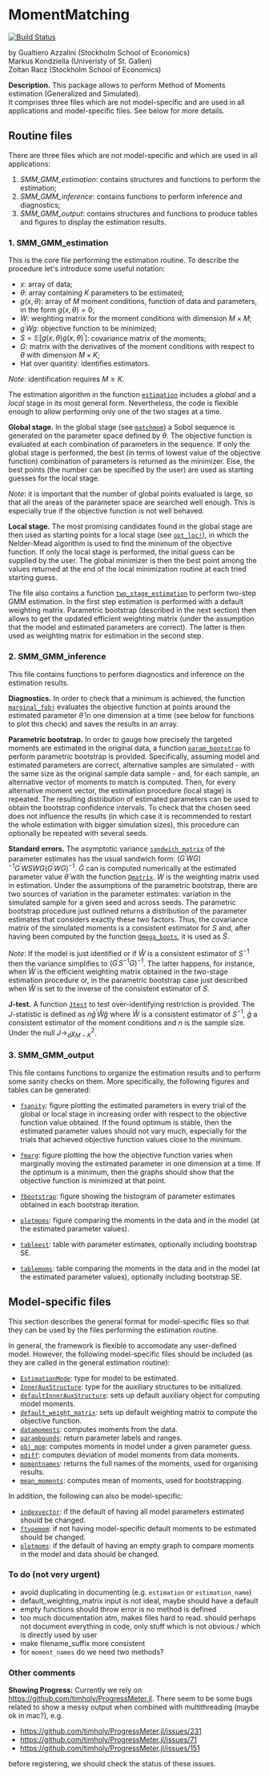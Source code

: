 # MomentMatching

[![Build Status](https://github.com/ZoltanRacz/MomentMatching.jl/actions/workflows/CI.yml/badge.svg?branch=master)](https://github.com/ZoltanRacz/MomentMatching.jl/actions/workflows/CI.yml?query=branch%3Amaster)

by Gualtiero Azzalini (Stockholm School of Economics)\
Markus Kondziella (Univeristy of St. Gallen)\
Zoltan Racz (Stockholm School of Economics)

__Description.__ This package allows to perform Method of Moments estimation (Generalized and Simulated).  
It comprises three files which are not model-specific and are used in all applications and model-specific files. See below for more details.

## Routine files
There are three files which are not model-specific and which are used in all applications:
1. _SMM_GMM_estimation_: contains structures and functions to perform the estimation;
2. _SMM_GMM_inference_: contains functions to perform inference and diagnostics;
3. _SMM_GMM_output_: contains structures and functions to produce tables and figures to display the estimation results.

### 1. SMM_GMM_estimation

This is the core file performing the estimation routine. To describe the procedure let's introduce some useful notation:
- $x$: array of data; 
- $\theta$: array containing $K$ parameters to be estimated;
- $g(x, \theta)$: array of $M$ moment conditions, function of data and parameters, in the form $g(x, \theta)=0$;
- $W$: weighting matrix for the moment conditions with dimension $M \times M$; 
- $g^{\prime}Wg$: objective function to be minimized;
- $S=\mathbb{E}[g(x, \theta)g(x, \theta)^{\prime}]$: covariance matrix of the moments;
- $G$: matrix with the derivatives of the moment conditions with respect to $\theta$ with dimension $M \times K$;
- Hat over quantity: identifies estimators.

_Note_: identification requires $M \geq K$.

The estimation algorithm in the function [`estimation`](@ref) includes a _global_ and a _local_ stage in its most general form. Nevertheless, the code is flexible enough to allow performing only one of the two stages at a time. 

__Global stage.__ In the global stage (see [`matchmom`](@ref)) a Sobol sequence is generated on the parameter space defined by $\theta$. The objective function is evaluated at each combination of parameters in the sequence. If only the global stage is performed, the best (in terms of lowest value of the objective function) combination of parameters is returned as the minimizer. Else, the best points (the number can be specified by the user) are used as starting guesses for the local stage. 

_Note_: it is important that the number of global points evaluated is large, so that all the areas of the parameter space are searched well enough. This is especially true if the objective function is not well behaved.

__Local stage.__ The most promising candidates found in the global stage are then used as starting points for a local stage (see [`opt_loc!`](@ref)), in which the Nelder-Mead algorithm is used to find the minimum of the objective function. If only the local stage is performed, the initial guess can be supplied by the user. The global minimizer is then the best point among the values returned at the end of the local minimization routine at each tried starting guess.     

The file also contains a function [`two_stage_estimation`](@ref) to perform two-step GMM estimation. In the first step estimation is performed with a default weighting matrix. Parametric bootstrap (described in the next section) then allows to get the updated efficient weighting matrix (under the assumption that the model and estimated parameters are correct). The latter is then used as weighting matrix for estimation in the second step.

### 2. SMM_GMM_inference

This file contains functions to perform diagnostics and inference on the estimation results. 

__Diagnostics.__ In order to check that a minimum is achieved, the function [`marginal_fobj`](@ref) evaluates the objective function at points around the estimated parameter $\hat{\theta}$ in one dimension at a time (see below for functions to plot this check) and saves the results in an array.

__Parametric bootstrap.__ In order to gauge how precisely the targeted moments are estimated in the original data, a function [`param_bootstrap`](@ref) to perform parametric bootstrap is provided. Specifically, assuming model and estimated parameters are correct, alternative samples are simulated - with the same size as the original sample data sample - and, for each sample, an alternative vector of moments to match is computed. Then, for every alternative moment vector, the estimation procedure (local stage) is repeated. The resulting distribution of estimated parameters can be used to obtain the bootstrap confidence intervals. To check that the chosen seed does not influence the results (in which case it is recommended to restart the whole estimation with bigger simulation sizes), this procedure can optionally be repeated with several seeds.

__Standard errors.__ The asymptotic variance [`sandwich_matrix`](@ref) of the parameter estimates has the usual sandwich form: $(G^\prime W G)^{-1} G^\prime W S W G(G^\prime W G)^{-1}$. $\hat{G}$ can is computed numerically at the estimated parameter value $\hat{\theta}$ with the function [`Qmatrix`](@ref). $W$ is the weighting matrix used in estimation. Under the assumptions of the parametric bootstrap, there are two sources of variation in the parameter estimates: variation in the simulated sample for a given seed and across seeds. The parametric bootstrap procedure just outlined returns a distribution of the parameter estimates that considers exactly these two factors. Thus, the covariance matrix of the simulated moments is a consistent estimator for $S$ and, after having been computed by the function [`Omega_boots`](@ref), it is used as $\hat{S}$. 

_Note_: If the model is just identified or if $\hat{W}$ is a consistent estimator of $S^{-1}$ then the variance simplifies to $(G^\prime S^{-1} G)^{-1}$. The latter happens, for instance, when $\hat{W}$ is the efficient weighting matrix obtained in the two-stage estimation procedure or, in the parametric bootstrap case just described when $\hat{W}$ is set to the inverse of the consistent estimator of $S$.  

__J-test.__ A function [`Jtest`](@ref) to test over-identifying restriction is provided. The $J$-statistic is defined as $n\hat{g}^{\prime}\hat{W}\hat{g}$ where $\hat{W}$ is a consistent estimator of $S^{-1}$, $\hat{g}$ a consistent estimator of the moment conditions and $n$ is the sample size. Under the null $J \rightarrow_{d} \chi^2_{M-K}$.  

### 3. SMM_GMM_output

This file contains functions to organize the estimation results and to perform some sanity checks on them. More specifically, the following figures and tables can be generated: 

* [`fsanity`](@ref): figure plotting the estimated parameters in every trial of the global or local stage in increasing order with respect to the objective function value obtained. If the found optimum is stable, then the estimated parameter values should not vary much, especially for the trials that achieved objective function values close to the minimum.

* [`fmarg`](@ref): figure plotting the how the objective function varies when marginally moving the estimated parameter in one dimension at a time. If the optimum is a minimum, then the graphs should show that the objective function is minimized at that point.

* [`fbootstrap`](@ref): figure showing the histogram of parameter estimates obtained in each bootstrap iteration. 

* [`plotmoms`](@ref): figure comparing the moments in the data and in the model (at the estimated parameter values). 

* [`tableest`](@ref): table with parameter estimates, optionally including bootstrap SE.

* [`tablemoms`](@ref): table comparing the moments in the data and in the model (at the estimated parameter values), optionally including bootstrap SE.

## Model-specific files
This section describes the general format for model-specific files so that they can be used by the files performing the estimation routine. 

In general, the framework is flexible to accomodate any user-defined model. However, the following model-specific files should be included (as they are called in the general estimation routine):

* [`EstimationMode`](@ref): type for model to be estimated.
* [`InnerAuxStructure`](@ref): type for the auxiliary structures to be initialized.
* [`defaultInnerAuxStructure`](@ref): sets up default auxiliary object for computing model moments.
* [`default_weight_matrix`](@ref): sets up default weighting matrix to compute the objective function.
* [`datamoments`](@ref): computes moments from the data.
* [`parambounds`](@ref): return parameter labels and ranges.
* [`obj_mom`](@ref): computes moments in model under a given parameter guess.
* [`mdiff`](@ref): computes deviation of model moments from data moments.
* [`momentnames`](@ref): returns the full names of the moments, used for organising results.
* [`mean_moments`](@ref): computes mean of moments, used for bootstrapping.

In addition, the following can also be model-specific:
* [`indexvector`](@ref): if the default of having all model parameters estimated should be changed.
* [`ftypemom`](@ref): if not having model-specific default moments to be estimated should be changed.
* [`plotmoms`](@ref): if the default of having an empty graph to compare moments in the model and data should be changed.

### To do (not very urgent)
- avoid duplicating in documenting (e.g. `estimation` or `estimation_name`)
- default_weighting_matrix input is not ideal, maybe should have a default
- empty functions should throw error is no method is defined
- too much documentation atm, makes files hard to read. should perhaps not document everything in code, only stuff which is not obvious / which is directly used by user
- make filename_suffix more consistent
- for `moment_names` do we need two methods?

### Other comments

__Showing Progress:__ Currently we rely on https://github.com/timholy/ProgressMeter.jl. There seem to be some bugs related to show a messy output when combined with multithreading (maybe ok in mac?), e.g.
- https://github.com/timholy/ProgressMeter.jl/issues/231
- https://github.com/timholy/ProgressMeter.jl/issues/71
- https://github.com/timholy/ProgressMeter.jl/issues/151

before registering, we should check the status of these issues.



